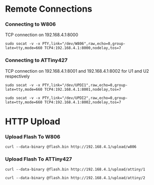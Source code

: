 # Remote Connections
### Connecting to W806
TCP connection on 192.168.4.1:8000
```
sudo socat -v -x PTY,link="/dev/W806",raw,echo=0,group-late=tty,mode=660 TCP4:192.168.4.1:8000,nodelay,tos=7
```
### Connecting to ATTiny427
TCP connection on 192.168.4.1:8001 and 192.168.4.1:8002 for U1 and U2 respectively
```
sudo socat -v -x PTY,link="/dev/UPDI1",raw,echo=0,group-late=tty,mode=660 TCP4:192.168.4.1:8001,nodelay,tos=7
```
```
sudo socat -v -x PTY,link="/dev/UPDI2",raw,echo=0,group-late=tty,mode=660 TCP4:192.168.4.1:8002,nodelay,tos=7
```
# HTTP Upload
### Upload Flash To W806
```
curl --data-binary @flash.bin http://192.168.4.1/upload/w806
```
### Upload Flash To ATTiny427
```
curl --data-binary @flash.bin http://192.168.4.1/upload/attiny/1
```
```
curl --data-binary @flash.bin http://192.168.4.1/upload/attiny/2
```